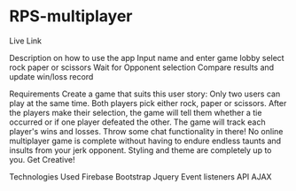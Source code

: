 # RPS-multiplayer


Live Link


Description on how to use the app
Input name and enter game lobby
select rock paper or scissors
Wait for Opponent selection
Compare results and update win/loss record


Requirements
Create a game that suits this user story:
Only two users can play at the same time.
Both players pick either rock, paper or scissors. After the players make their selection, the game will tell them whether a tie occurred or if one player defeated the other.
The game will track each player's wins and losses.
Throw some chat functionality in there! No online multiplayer game is complete without having to endure endless taunts and insults from your jerk opponent.
Styling and theme are completely up to you. Get Creative!


Technologies Used
Firebase
Bootstrap
Jquery
Event listeners
API
AJAX
